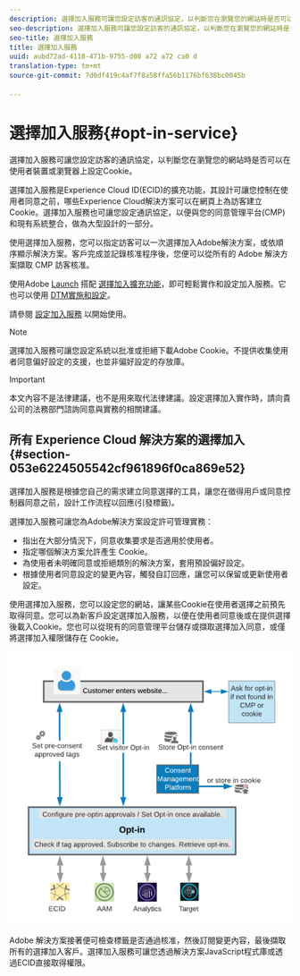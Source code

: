```yaml
---
description: 選擇加入服務可讓您設定訪客的通訊協定，以判斷您在瀏覽您的網站時是否可以在使用者裝置或瀏覽器上設定Cookie。
seo-description: 選擇加入服務可讓您設定訪客的通訊協定，以判斷您在瀏覽您的網站時是否可以在使用者裝置或瀏覽器上設定Cookie。
seo-title: 選擇加入服務
title: 選擇加入服務
uuid: aubd72ad-4118-471b-9755-d08 a72 a72 ca0 d
translation-type: tm+mt
source-git-commit: 7d0df419c4af7f8a58ffa56b1176bf638bc0045b

---
```



# 選擇加入服務{#opt-in-service}

選擇加入服務可讓您設定訪客的通訊協定，以判斷您在瀏覽您的網站時是否可以在使用者裝置或瀏覽器上設定Cookie。

選擇加入服務是Experience Cloud ID(ECID)的擴充功能，其設計可讓您控制在使用者同意之前，哪些Experience Cloud解決方案可以在網頁上為訪客建立Cookie。選擇加入服務也可讓您設定通訊協定，以便與您的同意管理平台(CMP)和現有系統整合，做為大型設計的一部分。

使用選擇加入服務，您可以指定訪客可以一次選擇加入Adobe解決方案，或依順序顯示解決方案。客戶完成並記錄核准程序後，您便可以從所有的 Adobe 解決方案擷取 CMP 訪客核准。

使用Adobe [Launch](https://docs.adobelaunch.com/) 搭配 [選擇加入擴充功能](../../implementation-guides/opt-in-service/launch.md)，即可輕鬆實作和設定加入服務。它也可以使用 [DTM實施和設定](../../implementation-guides/opt-in-service/optin-dtm.md)。

請參閱 [設定加入服務](../../implementation-guides/opt-in-service/getting-started.md) 以開始使用。

>[!NOTE]
>
>選擇加入服務可讓您設定系統以批准或拒絕下載Adobe Cookie。不提供收集使用者同意偏好設定的支援，也並非偏好設定的存放庫。

>[!IMPORTANT]
>
>本文內容不是法律建議，也不是用來取代法律建議。設定選擇加入實作時，請向貴公司的法務部門諮詢同意與實務的相關建議。

## 所有 Experience Cloud 解決方案的選擇加入 {#section-053e6224505542cf961896f0ca869e52}

選擇加入服務是根據您自己的需求建立同意選擇的工具，讓您在徵得用戶或同意控制器同意之前，設計工作流程以回應(引發標籤)。

選擇加入服務可讓您為Adobe解決方案設定許可管理實務：

* 指出在大部分情況下，同意收集要求是否適用於使用者。
* 指定哪個解決方案允許產生 Cookie。
* 為使用者未明確同意或拒絕類別的解決方案，套用預設偏好設定。
* 根據使用者同意設定的變更內容，觸發自訂回應，讓您可以保留或更新使用者設定。

使用選擇加入服務，您可以設定您的網站，讓某些Cookie在使用者選擇之前預先取得同意。您可以為新客戶設定選擇加入服務，以便在使用者同意後或在提供選擇後載入Cookie。您也可以從現有的同意管理平台儲存或擷取選擇加入同意，或僅將選擇加入權限儲存在 Cookie。

![](assets/Opt-in-approval.png)

Adobe 解決方案接著便可檢查標籤是否通過核准，然後訂閱變更內容，最後擷取所有的選擇加入客戶。選擇加入服務可讓您透過解決方案JavaScript程式庫或透過ECID直接取得權限。
